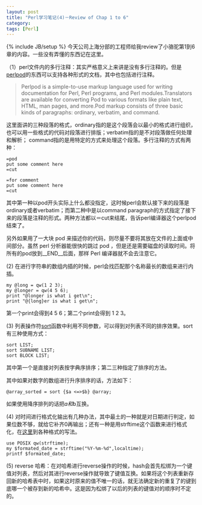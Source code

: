 ```yaml
--- 
layout: post 
title: "Perl学习笔记(4)－Review of Chap 1 to 6"
category: 
tags: [Perl]
---
```

{% include JB/setup %}
今天公司上海分部的工程师给我review了小骆驼第1到6章的内容。一些没有弄懂的东西记在这里。

（1）perl文件内的多行注释：其实严格意义上来讲是没有多行注释的。但是[perlpod](http://perldoc.perl.org/perlpod.html)的东西可以支持各种形式的文档，其中也包括进行注释。

>Perlpod is a simple-to-use markup language used for writing documentation for Perl, Perl programs, and Perl modules.Translators are available for converting Pod to various formats like plain text, HTML, man pages, and more.Pod markup consists of three basic kinds of paragraphs: ordinary, verbatim, and command.

这里面讲的三种段落的格式，ordinary指的是这个段落会以最小的格式进行组织，也可以用一些格式的代码对段落进行排版；verbatim指的是不对段落做任何处理和解析； command指的是用特定的方式来处理这个段落。多行注释的方式有两种：

	=pod
	put some comment here
	=cut

	=for comment
	put some comment here
	=cut

其中第一种以pod开头实际上什么都没指定，这时候perl会默认接下来的段落是ordinary或者verbatim；而第二种中是以command paragraph的方式指定了接下来的段落是注释的形式。两种方法都以＝cut来结尾，告诉perl编译器这个perlpod结束了。

另外如果用了一大块 pod 来描述你的代码，则尽量不要将其放在文件的上面或中间部分。虽然 perl 分析器能很快的跳过 pod ，但是还是需要磁盘的读取时间。将所有的pod放到__END__后面，那样 Perl 编译器就不会去注意它。

(2) 在进行字符串的数组内插的时候，perl会找匹配那个名称最长的数组来进行内插。

	my @long = qw(1 2 3);
	my @longer = qw(4 5 6);
	print "@longer is what i get\n";
	print "@{long}er is what i get\n";

第一个print会得到4 5 6；第二个print会得到 1 2 3。

(3) 列表操作符[sort](http://perldoc.perl.org/functions/sort.html)函数中利用不同参数，可以得到对列表不同的排序效果。sort有三种使用方式：

	sort LIST;
	sort SUBNAME LIST;
	sort BLOCK LIST;

其中第一个是直接对列表按字典序排序；第二三种指定了排序的方法。

其中如果对数字的数组进行升序排序的话，方法如下：

	@array_sorted = sort {$a <=>$b} @array;

如果使用降序排列的话把$a和$b互换。

(4) 对时间进行格式化输出有几种办法，其中最土的一种就是对日期进行判定，如果位数不够，就给它补齐0再输出；还有一种是用strftime这个函数来进行格式化，在[这里](http://www.mkssoftware.com/docs/man3/strftime.3.asp)到各种格式的写法。

	use POSIX qw(strftime);
	my $formated_date = strftime("%Y-%m-%d",localtime);
	printf $formated_date;	

(5) reverse 哈希：在对哈希进行reverse操作的时候，hash会首先松绑为一个键值对列表，然后对其进行reverse操作就导致了键值互换。如果将这个列表重新存回新的哈希表中时，如果这时原来的值不唯一的话，就无法确定新的重复了的键到底哪一个被存到新的哈希中。这是因为松绑了以后的列表的键值对的顺序时不定的。
